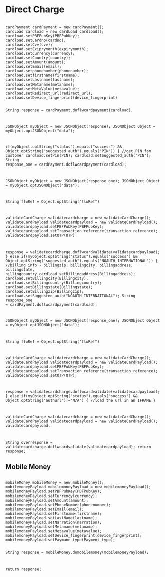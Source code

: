 # Direct Charge

<code>
cardPayment cardPayment = new cardPayment();
cardLoad cardload = new cardLoad cardload();
cardload.setPBFPubKey(PBFPubKey);
cardload.setCardno(cardno);
cardload.setCvv(cvv);
cardload.setExiprymonth(expirymonth);
cardload.setCurrency(currency);
cardload.setCountry(country);
cardload.setAmount(amount);
cardload.setEmail(email);
cardload.setphonenumber(phonenumber);
cardload.setfirstname(firstname);
cardload.setLastname(lastname);
cardload.setMetaname(metaname);
cardload.setMetaValue(metavalue);
cardload.setRedirect_url(redirect_url);
cardload.setDevice_fingerprint(device_fingerprint)
  
String response = cardPayment.doflwcardpayment(cardload);

JSONObject myObject = new JSONObject(response);
JSONObject Object = myObject.optJSONObject("data");

if(myObject.optString("status").equals("success") && Object.optString("suggested_auth").equals("PIN"))
{
  //get PIN fom customer
  cardload.setPin(PIN);
  cardload.setSuggested_auth("PIN");
  String response_one = cardPayment.doflwcardpayment(cardload);
  
JSONObject myObject = new JSONObject(response_one);
JSONObject Object = myObject.optJSONObject("data");
  
String flwRef = Object.optString("flwRef")
  
validateCardCharge validatecardcharge = new validateCardCharge();
validateCardPayload validatecardpayload = new validateCardPayload();
validatecardpayload.setPBFPubKey(PBFPubKey);
validatecardpayload.setTransaction_reference(transaction_reference);
validatecardpayload.setOTP(OTP);
  
response = validatecardcharge.doflwcardvalidate(validatecardpayload);
}
else if(myObject.optString("status").equals("success") && Object.optString("suggested_auth").equals("NOAUTH_INTERNATIONAL"))
{
  //billing info - billingzip, billingcity, billingaddress, billingstate, billingcountry
  cardload.setBillingaddress(Billingaddress);
  cardload.setBillingcity(Billingcity);
  cardload.setBillingcountry(Billingcountry);
  cardload.setBillingstate(Billingstate);
  cardload.setBillingzip(Billingzip);
  cardload.setSuggested_auth("NOAUTH_INTERNATIONAL");
  String response_one = cardPayment.doflwcardpayment(cardload);
  
JSONObject myObject = new JSONObject(response_one);
JSONObject Object = myObject.optJSONObject("data");
  
String flwRef = Object.optString("flwRef")
  
validateCardCharge validatecardcharge = new validateCardCharge();
validateCardPayload validatecardpayload = new validateCardPayload();
validatecardpayload.setPBFPubKey(PBFPubKey);
validatecardpayload.setTransaction_reference(transaction_reference);
validatecardpayload.setOTP(OTP);
  
response = validatecardcharge.doflwcardvalidate(validatecardpayload);
}
else if(myObject.optString("status").equals("success") && Object.optString("authurl")!="N/A")
{
  //load the url in an IFRAME
}

validateCardCharge validatecardcharge = new validateCardCharge();
validateCardPayload validatecardpayload = new validateCardPayload();
validatecardpayload.
  
String overresponse = validatecardcharge.doflwcardvalidate(validatecardpayload);
return response;
</code>

## Mobile Money
<code>
mobileMoney mobileMoney = new mobileMoney();
mobilemoneyPayload mobilemoneyPayload = new mobilemoneyPayload();
mobilemoneyPayload.setPBFPubKey(PBFPubKey);
mobilemoneyPayload.setCurrency(currency);
mobilemoneyPayload.setAmount(amount);
mobilemoneyPayload.setPhoneNumber(phonenumber);
mobilemoneyPayload.setEmail(email);
mobilemoneyPayload.setFirstname(firstname);
mobilemoneyPayload.setLastName(lastname);
mobilemoneyPayload.setNarration(narration);
mobilemoneyPayload.setMetaname(metaname);
mobilemoneyPayload.setMetavalue(metavalue);
mobilemoneyPayload.setDevice_fingerprint(device_fingerprint);
mobilemoneyPayload.setPaymane_type(Payment_type);

String response = mobileMoney.domobilemoney(mobilemoneyPayload);

return response; 
</code>
